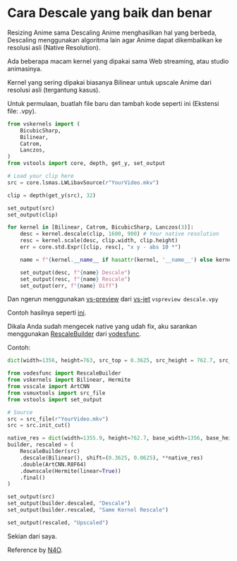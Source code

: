 # Cara Descale yang baik dan benar

Resizing Anime sama Descaling Anime menghasilkan hal yang berbeda, Descaling menggunakan algoritma lain agar Anime dapat dikembalikan ke resolusi asli (Native Resolution).

Ada beberapa macam kernel yang dipakai sama Web streaming, atau studio animasinya.

Kernel yang sering dipakai biasanya Bilinear untuk upscale Anime dari resolusi asli (tergantung kasus).

Untuk permulaan, buatlah file baru dan tambah kode seperti ini (Ekstensi file: .vpy).

```py
from vskernels import (
    BicubicSharp,
    Bilinear,
    Catrom,
    Lanczos,
)
from vstools import core, depth, get_y, set_output

# Load your clip here
src = core.lsmas.LWLibavSource(r"YourVideo.mkv")

clip = depth(get_y(src), 32)

set_output(src)
set_output(clip)

for kernel in [Bilinear, Catrom, BicubicSharp, Lanczos(3)]:
    desc = kernel.descale(clip, 1600, 900) # Your native resolution
    resc = kernel.scale(desc, clip.width, clip.height)
    err = core.std.Expr([clip, resc], "x y - abs 10 *")

    name = f"{kernel.__name__ if hasattr(kernel, '__name__') else kernel.__class__.__name__}"

    set_output(desc, f"{name} Descale")
    set_output(resc, f"{name} Rescale")
    set_output(err, f"{name} Diff")
```

Dan ngerun menggunakan [vs-preview](https://github.com/Jaded-Encoding-Thaumaturgy/vs-preview) dari [vs-jet](https://github.com/Jaded-Encoding-Thaumaturgy/vs-jet) `vspreview descale.vpy`

Contoh hasilnya seperti [ini](https://slow.pics/c/49QvOKoW).

Dikala Anda sudah mengecek native yang udah fix, aku sarankan menggunakan [RescaleBuilder](https://muxtools.vodes.pw/vodesfunc/rescale/#vodesfunc.rescale.RescaleBuilder) dari [vodesfunc](https://github.com/Vodes/vodesfunc).

Contoh:

```py
dict(width=1356, height=763, src_top = 0.3625, src_height = 762.7, src_width=1355.9, src_left=0.0625)
```

```py
from vodesfunc import RescaleBuilder
from vskernels import Bilinear, Hermite
from vsscale import ArtCNN
from vsmuxtools import src_file
from vstools import set_output

# Source
src = src_file(r"YourVideo.mkv")
src = src.init_cut()

native_res = dict(width=1355.9, height=762.7, base_width=1356, base_height=763)
builder, rescaled = (
    RescaleBuilder(src)
    .descale(Bilinear(), shift=(0.3625, 0.0625), **native_res)
    .double(ArtCNN.R8F64)
    .downscale(Hermite(linear=True))
    .final()
)

set_output(src)
set_output(builder.descaled, "Descale")
set_output(builder.rescaled, "Same Kernel Rescale")

set_output(rescaled, "Upscaled")
```

Sekian dari saya.

Reference by [N4O](https://blog.n4o.xyz/posts/descalingvideo).